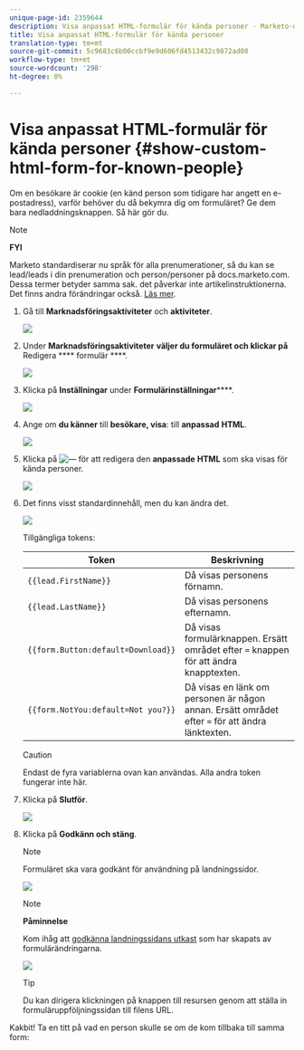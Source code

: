 ```yaml
---
unique-page-id: 2359644
description: Visa anpassat HTML-formulär för kända personer - Marketo-dokument - Produktdokumentation
title: Visa anpassat HTML-formulär för kända personer
translation-type: tm+mt
source-git-commit: 5c9683c6b00ccbf9e9d606fd4513432c9872ad00
workflow-type: tm+mt
source-wordcount: '298'
ht-degree: 0%

---
```



# Visa anpassat HTML-formulär för kända personer {#show-custom-html-form-for-known-people}

Om en besökare är cookie (en känd person som tidigare har angett en e-postadress), varför behöver du då bekymra dig om formuläret? Ge dem bara nedladdningsknappen. Så här gör du.

>[!NOTE]
>
>**FYI**
>
>Marketo standardiserar nu språk för alla prenumerationer, så du kan se lead/leads i din prenumeration och person/personer på docs.marketo.com. Dessa termer betyder samma sak. det påverkar inte artikelinstruktionerna. Det finns andra förändringar också. [Läs mer](http://docs.marketo.com/display/DOCS/Updates+to+Marketo+Terminology).

1. Gå till **Marknadsföringsaktiviteter** och **aktiviteter**.

   ![](assets/login-marketing-activities-5.png)

1. Under **Marknadsföringsaktiviteter** **väljer du formuläret och klickar på** Redigera **** formulär ****.

   ![](assets/image2014-9-15-12-3a24-3a6.png)

1. Klicka på **Inställningar** under **Formulärinställningar******.

   ![](assets/image2014-9-15-12-3a24-3a36.png)

1. Ange om **du känner** till **besökare, visa**: till **anpassad** **HTML**.

   ![](assets/image2014-9-15-12-3a24-3a59.png)

1. Klicka på ![—](assets/image2014-9-25-14-3a1-3a26.png) för att redigera den **anpassade** **HTML** som ska visas för kända personer.

   ![](assets/image2014-9-15-12-3a25-3a38.png)

1. Det finns visst standardinnehåll, men du kan ändra det.

   ![](assets/image2014-9-15-12-3a25-3a49.png)

   Tillgängliga tokens:

   | Token | Beskrivning |
   |---|---|
   | `{{lead.FirstName}}` | Då visas personens förnamn. |
   | `{{lead.LastName}}` | Då visas personens efternamn. |
   | `{{form.Button:default=Download}}` | Då visas formulärknappen. Ersätt området efter `=` knappen för att ändra knapptexten. |
   | `{{form.NotYou:default=Not you?}}` | Då visas en länk om personen är någon annan. Ersätt området efter `=` för att ändra länktexten. |

   >[!CAUTION]
   >
   >Endast de fyra variablerna ovan kan användas. Alla andra token fungerar inte här.

1. Klicka på **Slutför**.

   ![](assets/image2014-9-15-12-3a27-3a25.png)

1. Klicka på **Godkänn och stäng**.

   >[!NOTE]
   >
   >Formuläret ska vara godkänt för användning på landningssidor.

   ![](assets/image2014-9-15-12-3a27-3a53.png)

   >[!NOTE]
   >
   >**Påminnelse**
   >
   >
   >Kom ihåg att [godkänna landningssidans utkast](../../../../product-docs/demand-generation/landing-pages/understanding-landing-pages/approve-unapprove-or-delete-a-landing-page.md) som har skapats av formulärändringarna.

   ![](assets/image2014-9-15-12-3a28-3a12.png)

   >[!TIP]
   >
   >Du kan dirigera klickningen på knappen till resursen genom att ställa in formuläruppföljningssidan till filens URL.

Kakbit! Ta en titt på vad en person skulle se om de kom tillbaka till samma form: